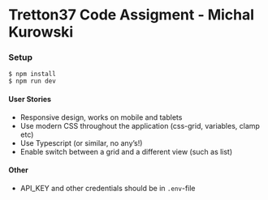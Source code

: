 # Tretton37 Code Assigment - Michal Kurowski

### Setup

```
$ npm install
$ npm run dev
```

#### User Stories
- Responsive design, works on mobile and tablets
- Use modern CSS throughout
the application (css-grid, variables, clamp etc)
- Use Typescript (or similar, no any’s!)
- Enable switch between a grid and a different view (such as list)

#### Other
- API_KEY and other credentials should be in `.env`-file
